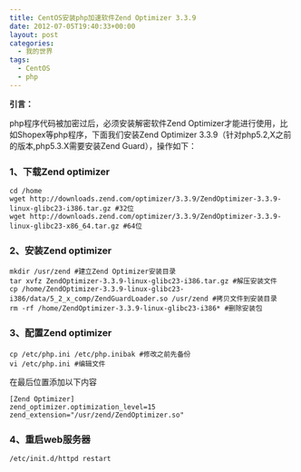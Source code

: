 ```yaml
---
title: CentOS安装php加速软件Zend Optimizer 3.3.9
date: 2012-07-05T19:40:33+00:00
layout: post
categories:
  - 我的世界
tags:
  - CentOS
  - php
---
```


**引言：**

php程序代码被加密过后，必须安装解密软件Zend Optimizer才能进行使用，比如Shopex等php程序，下面我们安装Zend Optimizer 3.3.9（针对php5.2,X之前的版本,php5.3.X需要安装Zend Guard），操作如下：

### 1、下载Zend optimizer</span>
```
cd /home
wget http://downloads.zend.com/optimizer/3.3.9/ZendOptimizer-3.3.9-linux-glibc23-i386.tar.gz #32位
wget http://downloads.zend.com/optimizer/3.3.9/ZendOptimizer-3.3.9-linux-glibc23-x86_64.tar.gz #64位
```
<!--more-->
### 2、安装Zend optimizer
```
mkdir /usr/zend #建立Zend Optimizer安装目录
tar xvfz ZendOptimizer-3.3.9-linux-glibc23-i386.tar.gz #解压安装文件
cp /home/ZendOptimizer-3.3.9-linux-glibc23-i386/data/5_2_x_comp/ZendGuardLoader.so /usr/zend #拷贝文件到安装目录
rm -rf /home/ZendOptimizer-3.3.9-linux-glibc23-i386* #删除安装包
```

### 3、配置Zend optimizer
```
cp /etc/php.ini /etc/php.inibak #修改之前先备份
vi /etc/php.ini #编辑文件
```

在最后位置添加以下内容
```
[Zend Optimizer]
zend_optimizer.optimization_level=15
zend_extension="/usr/zend/ZendOptimizer.so"
```

### 4、重启web服务器
```
/etc/init.d/httpd restart
```
